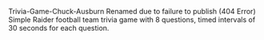 Trivia-Game-Chuck-Ausburn
Renamed due to failure to publish (404 Error)
Simple Raider football team trivia game with 8 questions, timed intervals of 30 seconds for each question. 
